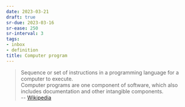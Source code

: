 ```yaml
---
date: 2023-03-21
draft: true
sr-due: 2023-03-16
sr-ease: 250
sr-interval: 3
tags:
- inbox
- definition
title: Computer program
---
```

   
> Sequence or set of instructions in a programming language for a computer to execute.   
> Computer programs are one component of software, which also includes documentation and other intangible components.   
> -- [Wikipedia](https://en.wikipedia.org/wiki/Computer_program)